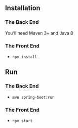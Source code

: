 ## Installation

### The Back End

You'll need Maven 3+ and Java 8

### The Front End

* `npm install`
 
## Run

### The Back End

* `mvn spring-boot:run`

### The Front End

* `npm start`
